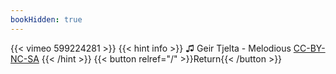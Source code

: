 ```yaml
---
bookHidden: true
---
```


{{< vimeo 599224281 >}}
{{< hint info >}}
♫ Geir Tjelta - Melodious [CC-BY-NC-SA](https://freemusicarchive.org/music/geir_tjelta/AHX_To_Excess/mtk107-geir-tjelta-ahx2xs-07-melodious)
{{< /hint >}}
{{< button relref="/" >}}Return{{< /button >}}
